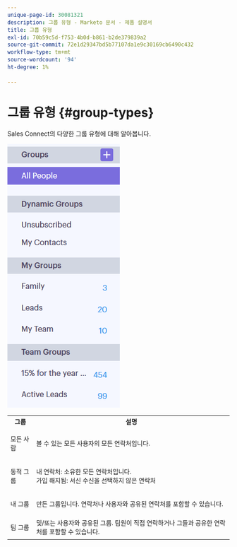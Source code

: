```yaml
---
unique-page-id: 30081321
description: 그룹 유형 - Marketo 문서 - 제품 설명서
title: 그룹 유형
exl-id: 70b59c5d-f753-4b0d-b861-b2de379839a2
source-git-commit: 72e1d29347bd5b77107da1e9c30169cb6490c432
workflow-type: tm+mt
source-wordcount: '94'
ht-degree: 1%

---
```


# 그룹 유형 {#group-types}

Sales Connect의 다양한 그룹 유형에 대해 알아봅니다.

![](assets/one-7.png)

<table> 
 <colgroup> 
  <col> 
  <col> 
 </colgroup> 
 <tbody> 
  <tr> 
   <th>그룹</th> 
   <th>설명</th> 
  </tr> 
  <tr> 
   <td><p>모든 사람</p></td> 
   <td>볼 수 있는 모든 사용자의 모든 연락처입니다.</td> 
  </tr> 
  <tr> 
   <td colspan="1"><p>동적 그룹</p></td> 
   <td colspan="1">내 연락처: 소유한 모든 연락처입니다.<br>가입 해지됨: 서신 수신을 선택하지 않은 연락처</td> 
  </tr> 
  <tr> 
   <td><p>내 그룹</p></td> 
   <td>만든 그룹입니다. 연락처나 사용자와 공유된 연락처를 포함할 수 있습니다.</td> 
  </tr> 
  <tr> 
   <td><p>팀 그룹</p></td> 
   <td>및/또는 사용자와 공유된 그룹. 팀원이 직접 연락하거나 그들과 공유한 연락처를 포함할 수 있습니다.</td> 
  </tr> 
 </tbody> 
</table>
